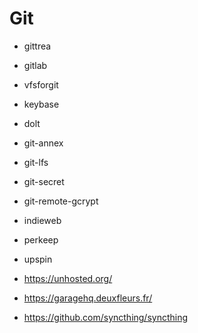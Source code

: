 # Git

- gittrea
- gitlab
- vfsforgit
- keybase
- dolt
- git-annex
- git-lfs
- git-secret
- git-remote-gcrypt


- indieweb
- perkeep
- upspin
- https://unhosted.org/
- https://garagehq.deuxfleurs.fr/
- https://github.com/syncthing/syncthing